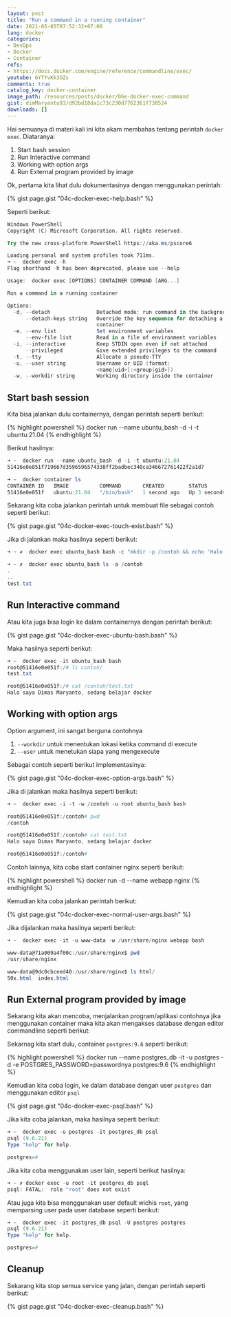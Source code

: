 ```yaml
---
layout: post
title: "Run a command in a running container"
date: 2021-05-05T07:52:32+07:00
lang: docker
categories:
- DevOps
- Docker
- Container
refs: 
- https://docs.docker.com/engine/reference/commandline/exec/
youtube: 6YTYvKk3OZs
comments: true
catalog_key: docker-container
image_path: /resources/posts/docker/06e-docker-exec-command
gist: dimMaryanto93/d92bd18da1c73c230d7762361f738524
downloads: []
---
```


Hai semuanya di materi kali ini kita akam membahas tentang perintah `docker exec`. Diataranya:

1. Start bash session
2. Run Interactive command
3. Working with option args
4. Run External program provided by image

<!--more-->

Ok, pertama kita lihat dulu dokumentasinya dengan menggunakan perintah:

{% gist page.gist "04c-docker-exec-help.bash" %}

Seperti berikut:

```powershell
Windows PowerShell
Copyright (C) Microsoft Corporation. All rights reserved.

Try the new cross-platform PowerShell https://aka.ms/pscore6

Loading personal and system profiles took 711ms.
➜ ~  docker exec -h
Flag shorthand -h has been deprecated, please use --help

Usage:  docker exec [OPTIONS] CONTAINER COMMAND [ARG...]

Run a command in a running container

Options:
  -d, --detach               Detached mode: run command in the background
      --detach-keys string   Override the key sequence for detaching a
                             container
  -e, --env list             Set environment variables
      --env-file list        Read in a file of environment variables
  -i, --interactive          Keep STDIN open even if not attached
      --privileged           Give extended privileges to the command
  -t, --tty                  Allocate a pseudo-TTY
  -u, --user string          Username or UID (format:
                             <name|uid>[:<group|gid>])
  -w, --workdir string       Working directory inside the container
```

## Start bash session

Kita bisa jalankan dulu containernya, dengan perintah seperti berikut:

{% highlight powershell %}
docker run --name ubuntu_bash -d -i -t ubuntu:21.04
{% endhighlight %}

Berikut hasilnya:

```powershell
➜ ~  docker run --name ubuntu_bash -d -i -t ubuntu:21.04
51416e0e051f719667d3596596574338ff2badbec340ca346672761422f2a1d7

➜ ~  docker container ls
CONTAINER ID   IMAGE          COMMAND       CREATED        STATUS         PORTS     NAMES
51416e0e051f   ubuntu:21.04   "/bin/bash"   1 second ago   Up 3 seconds             ubuntu_bash
```

Sekarang kita coba jalankan perintah untuk membuat file sebagai contoh seperti berikut:

{% gist page.gist "04c-docker-exec-touch-exist.bash" %}

Jika di jalankan maka hasilnya seperti berikut:

```powershell
➜ ~ ✗  docker exec ubuntu_bash bash -c "mkdir -p /contoh && echo 'Halo saya Dimas Maryanto, sedang belajar docker' > /contoh/test.txt"

➜ ~ ✗  docker exec ubuntu_bash ls -a /contoh
.
..
test.txt
```

## Run Interactive command

Atau kita juga bisa login ke dalam containernya dengan perintah berikut:

{% gist page.gist "04c-docker-exec-ubuntu-bash.bash" %}

Maka hasilnya seperti berikut:

```powershell
➜ ~  docker exec -it ubuntu_bash bash
root@51416e0e051f:/# ls contoh/
test.txt

root@51416e0e051f:/# cat /contoh/test.txt
Halo saya Dimas Maryanto, sedang belajar docker
```

## Working with option args

Option argument, ini sangat berguna contohnya 

1. `--workdir` untuk menentukan lokasi ketika command di execute
2. `--user` untuk menetukan siapa yang mengexecute

Sebagai contoh seperti berikut implementasinya:

{% gist page.gist "04c-docker-exec-option-args.bash" %}

Jika di jalankan maka hasilnya seperti berikut:

```powershell
➜ ~  docker exec -i -t -w /contoh -u root ubuntu_bash bash

root@51416e0e051f:/contoh# pwd
/contoh

root@51416e0e051f:/contoh# cat test.txt
Halo saya Dimas Maryanto, sedang belajar docker

root@51416e0e051f:/contoh#
```

Contoh lainnya, kita coba start container nginx seperti berikut:

{% highlight powershell %}
docker run -d --name webapp nginx
{% endhighlight %}

Kemudian kita coba jalankan perintah berikut:

{% gist page.gist "04c-docker-exec-normal-user-args.bash" %}

Jika dijalankan maka hasilnya seperti berikut:

```powershell
➜ ~  docker exec -it -u www-data -w /usr/share/nginx webapp bash

www-data@71a009a4f00c:/usr/share/nginx$ pwd
/usr/share/nginx

www-data@9dc0cbceed40:/usr/share/nginx$ ls html/
50x.html  index.html
```

## Run External program provided by image

Sekarang kita akan mencoba, menjalankan program/aplikasi contohnya jika menggunakan container maka kita akan mengakses database dengan editor commandline seperti berikut:

Sekarnag kita start dulu, container `postgres:9.6` seperti berikut:

{% highlight powershell %}
docker run --name postgres_db -it -u postgres -d -e POSTGRES_PASSWORD=passwordnya postgres:9.6
{% endhighlight %}

Kemudian kita coba login, ke dalam database dengan user `postgres` dan menggunakan editor `psql`

{% gist page.gist "04c-docker-exec-psql.bash" %}

Jika kita coba jalankan, maka hasilnya seperti berikut:

```powershell
➜ ~  docker exec -u postgres -it postgres_db psql
psql (9.6.21)
Type "help" for help.

postgres=#
```

Jika kita coba menggunakan user lain, seperti berikut hasilnya:

```powershell
➜ ~ ✗ docker exec -u root -it postgres_db psql
psql: FATAL:  role "root" does not exist
```

Atau juga kita bisa menggunakan user default wichis `root`, yang memparsing user pada user database seperti berikut:

```powershell
➜ ~  docker exec -it postgres_db psql -U postgres postgres
psql (9.6.21)
Type "help" for help.

postgres=#
```

## Cleanup

Sekarang kita stop semua service yang jalan, dengan perintah seperti berikut:

{% gist page.gist "04c-docker-exec-cleanup.bash" %}